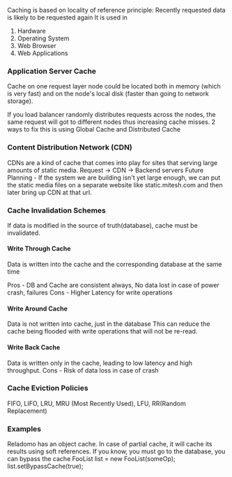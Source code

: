 Caching is based on locality of reference principle: Recently requested data is likely to be requested again
It is used in
1. Hardware
2. Operating System
3. Web Browser
4. Web Applications

### Application Server Cache
Cache on one request layer node could be located both in memory (which is very fast) and on the node's local disk 
(faster than going to network storage).

If you load balancer randomly distributes requests across the nodes, the same request will got to different nodes thus increasing cache misses.
2 ways to fix this is using Global Cache and Distributed Cache

### Content Distribution Network (CDN)
CDNs are a kind of cache that comes into play for sites that serving large amounts of static media.
Request -> CDN -> Backend servers
Future Planning - If the system we are building isn't yet large enough, we can put the static media files on a separate website
like static.mitesh.com and then later bring up CDN at that url.

### Cache Invalidation Schemes
If data is modified in the source of truth(database), cache must be invalidated.

#### Write Through Cache
Data is written into the cache and the corresponding database at the same time

Pros - DB and Cache are consistent always, No data lost in case of power crash, failures
Cons - Higher Latency for write operations

#### Write Around Cache
Data is not written into cache, just in the database
This can reduce the cache being flooded with write operations that will not be re-read.

#### Write Back Cache
Data is written only in the cache, leading to low latency and high throughput.
Cons - Risk of data loss in case of crash

### Cache Eviction Policies
FIFO, LIFO, LRU, MRU (Most Recently Used), LFU, RR(Random Replacement)

### Examples
Reladomo has an object cache. In case of partial cache, it will cache its results using soft references.
If you know, you must go to the database, you can bypass the cache
FooList list = new FooList(someOp);
list.setBypassCache(true);

